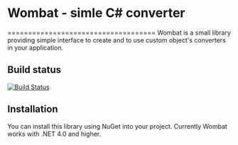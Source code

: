 # Wombat - simle C# converter
====================================
Wombat is a small library providing simple interface to create and to use custom object's converters in your application.

## Build status
[![Build Status](https://travis-ci.org/ExaurovNM/Wombat.svg?branch=master)](https://travis-ci.org/ExaurovNM/Wombat)

## Installation
You can install this library using NuGet into your project. Currently Wombat works with .NET 4.0 and higher.
